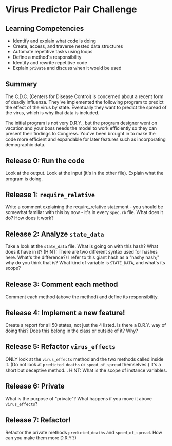# Virus Predictor Pair Challenge

## Learning Competencies
- Identify and explain what code is doing
- Create, access, and traverse nested data structures
- Automate repetitive tasks using loops
- Define a method's responsibility
- Identify and rewrite repetitive code
- Explain `private` and discuss when it would be used

## Summary

The C.D.C. (Centers for Disease Control) is concerned about a recent form of deadly influenza. They've implemented the following program to predict the effect of the virus by state. Eventually they want to predict the spread of the virus, which is why that data is included.

The initial program is not very D.R.Y., but the program designer went on vacation and your boss needs the model to work efficiently so they can present their findings to Congress. You've been brought in to make the code more efficient and expandable for later features such as incorporating demographic data.

## Release 0: Run the code
Look at the output. Look at the input (it's in the other file). Explain what the program is doing.

## Release 1: `require_relative`
Write a comment explaining the require_relative statement - you should be somewhat familiar with this by now - it's in every `spec.rb` file. What does it do? How does it work?

## Release 2: Analyze `state_data`
Take a look at the `state_data` file. What is going on with this hash? What does it have in it? (HINT: There are two different syntax used for hashes here. What's the difference?) I refer to this giant hash as a "hashy hash;" why do you think that is? What kind of variable is `STATE_DATA`, and what's its scope?

## Release 3: Comment each method
Comment each method (above the method) and define its responsibility.

## Release 4: Implement a new feature!
Create a report for all 50 states, not just the 4 listed. Is there a D.R.Y. way of doing this? Does this belong in the class or outside of it? Why?

## Release 5: Refactor `virus_effects`
ONLY look at the `virus_effects` method and the two methods called inside it. (Do not look at `predicted deaths` or `speed_of_spread` themselves.) It's a short but deceptive method... HINT: What is the scope of instance variables.

## Release 6: Private
What is the purpose of "private"? What happens if you move it above `virus_effects`?

## Release 7: Refactor!
Refactor the private methods `predicted_deaths` and `speed_of_spread`. How can you make them more D.R.Y.?)

